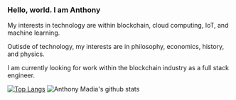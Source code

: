 ### Hello, world. I am Anthony



My interests in technology are within blockchain, cloud computing, IoT, and machine learning. 

Outisde of technology, my interests are in philosophy, economics, history, and physics. 

I am currently looking for work within the blockchain industry as a full stack engineer. 




[![Top Langs](https://github-readme-stats.vercel.app/api/top-langs/?username=anthonymadia&layout=compact)](https://github.com/anthonymadia/github-readme-stats) ![Anthony Madia's github stats](https://github-readme-stats.vercel.app/api?username=AnthonyMadia&show_icons=true&theme=s)
